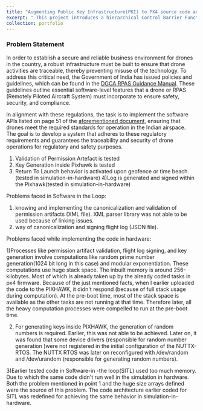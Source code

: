 ```yaml
---
title: "Augmenting Public Key Infrastructure(PKI) to PX4 source code and making it NPNT compliant( No Permission No Takeoff)"
excerpt: " This project introduces a hierarchical Control Barrier Function (CBF)-based control framework designed to proactively ensure the safe operation of an industrial manipulator in close human-robot interaction scenarios."
collection: portfolio
---
```

### Problem Statement
In order to establish a secure and reliable business environment for drones in the country, a robust infrastructure must be built to ensure that drone activities are traceable, thereby preventing misuse of the technology. To address this critical need, the Government of India has issued policies and guidelines, which can be found in the [DGCA RPAS Guidance Manual](https://patleman.github.io/files/DGCA_RPAS_Guidance_Manual.pdf). These guidelines outline essential software-level features that a drone or RPAS (Remotely Piloted Aircraft System) must incorporate to ensure safety, security, and compliance.

In alignment with these regulations, the task is to implement the software APIs listed on page 51 of the [aforementioned document](https://patleman.github.io/files/DGCA_RPAS_Guidance_Manual.pdf), ensuring that drones meet the required standards for operation in the Indian airspace. The goal is to develop a system that adheres to these regulatory requirements and guarantees the traceability and security of drone operations for regulatory and safety purposes.




1) Validation of Permission Artefact is tested
2) Key Generation inside Pixhawk is tested
3) Return To Launch behavior is activated upon geofence or time beach. (tested in simulation-in-hardware)
4)Log is generated and signed within the Pixhawk(tested in simulation-in-hardware)

Problems faced in Software in the Loop:
1) knowing and implementing the canonicalization and validation of permission artifacts (XML file). XML parser library was not able to be used because of linking issues.
2) way of canonicalization and signing flight log (JSON file).

Problems faced while implementing the code in hardware:

1)Processes like permission artifact validation, flight log signing, and key generation involve computations like random prime number generation(1024 bit long in this case) and modular exponentiation. These computations use huge stack space. The inbuilt memory is around 256-kilobytes.  Most of which is already taken up by the already coded tasks in px4 firmware. Because of the just mentioned facts, when I earlier uploaded the code to the PIXHAWK, it didn't respond (because of full stack usage during computation).
At the pre-boot time, most of the stack space is available as the other tasks are not running at that time. Therefore later,  all the heavy computation processes were compelled to run at the pre-boot time.

2) For generating keys inside PIXHAWK, the generation of random numbers is required. Earlier, this was not able to be achieved. Later on, it was found that some device drivers (responsible for random number generation )were not registered in the initial configuration of the NUTTX-RTOS. The NUTTX RTOS was later on reconfigured with /dev/random and /dev/urandom (responsible for generating random numbers).

3)Earlier tested code in Software-in -the loop(SITL) used too much memory. Due to which the same code didn't run well in the simulation in hardware. Both the problem mentioned in point 1 and the huge size arrays defined were the source of this problem. The code architecture earlier coded for SITL was redefined for achieving the same behavior in simulation-in-hardware.



